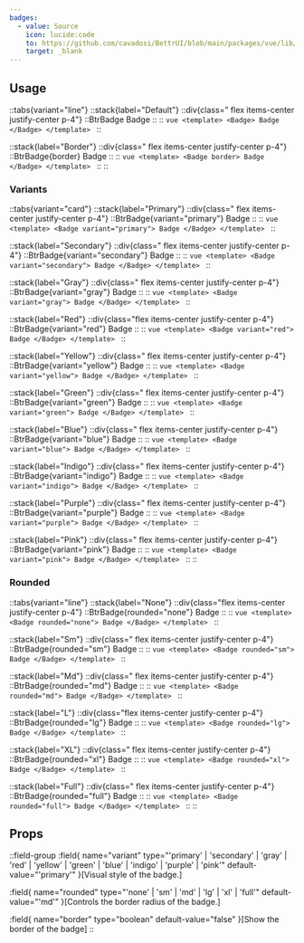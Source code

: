 ```yaml
---
badges:
  - value: Source
    icon: lucide:code
    to: https://github.com/cavadosi/BettrUI/blob/main/packages/vue/lib/Badge/Badge.vue
    target: _blank
---
```


## Usage

::tabs{variant="line"}
  ::stack{label="Default"}
    ::div{class=" flex items-center justify-center p-4"}
    ::BtrBadge 
      Badge
    ::
    ::
    ```vue
    <template>
      <Badge>
        Badge
      </Badge>
    </template>
    ```
  ::

  ::stack{label="Border"}
    ::div{class=" flex items-center justify-center p-4"}
    ::BtrBadge{border} 
      Badge
    ::
    ::
    ```vue
    <template>
      <Badge border>
        Badge
      </Badge>
    </template>
    ```
  ::
::

### Variants

::tabs{variant="card"}
  ::stack{label="Primary"}
    ::div{class=" flex items-center justify-center p-4"}
    ::BtrBadge{variant="primary"} 
      Badge
    ::
    ::
    ```vue
    <template>
      <Badge variant="primary">
        Badge
      </Badge>
    </template>
    ```
  ::

  ::stack{label="Secondary"}
    ::div{class=" flex items-center justify-center p-4"}
    ::BtrBadge{variant="secondary"} 
      Badge
    ::
    ::
    ```vue
    <template>
      <Badge variant="secondary">
        Badge
      </Badge>
    </template>
    ```
  ::

  ::stack{label="Gray"}
    ::div{class=" flex items-center justify-center p-4"}
    ::BtrBadge{variant="gray"} 
      Badge
    ::
    ::
    ```vue
    <template>
      <Badge variant="gray">
        Badge
      </Badge>
    </template>
    ```
  ::

  ::stack{label="Red"}
    ::div{class="flex items-center justify-center p-4"}
    ::BtrBadge{variant="red"} 
      Badge
    ::
    ::
    ```vue
    <template>
      <Badge variant="red">
        Badge
      </Badge>
    </template>
    ```
  ::

  ::stack{label="Yellow"}
    ::div{class=" flex items-center justify-center p-4"}
    ::BtrBadge{variant="yellow"} 
      Badge
    ::
    ::
    ```vue
    <template>
      <Badge variant="yellow">
        Badge
      </Badge>
    </template>
    ```
  ::

  ::stack{label="Green"}
    ::div{class=" flex items-center justify-center p-4"}
    ::BtrBadge{variant="green"} 
      Badge
    ::
    ::
    ```vue
    <template>
      <Badge variant="green">
        Badge
      </Badge>
    </template>
    ```
  ::

  ::stack{label="Blue"}
    ::div{class=" flex items-center justify-center p-4"}
    ::BtrBadge{variant="blue"} 
      Badge
    ::
    ::
    ```vue
    <template>
      <Badge variant="blue">
        Badge
      </Badge>
    </template>
    ```
  ::

  ::stack{label="Indigo"}
    ::div{class=" flex items-center justify-center p-4"}
    ::BtrBadge{variant="indigo"} 
      Badge
    ::
    ::
    ```vue
    <template>
      <Badge variant="indigo">
        Badge
      </Badge>
    </template>
    ```
  ::

  ::stack{label="Purple"}
    ::div{class=" flex items-center justify-center p-4"}
    ::BtrBadge{variant="purple"} 
      Badge
    ::
    ::
    ```vue
    <template>
      <Badge variant="purple">
        Badge
      </Badge>
    </template>
    ```
  ::

  ::stack{label="Pink"}
    ::div{class=" flex items-center justify-center p-4"}
    ::BtrBadge{variant="pink"} 
      Badge
    ::
    ::
    ```vue
    <template>
      <Badge variant="pink">
        Badge
      </Badge>
    </template>
    ```
  ::
::

### Rounded

::tabs{variant="line"}
  ::stack{label="None"}
    ::div{class="flex items-center justify-center p-4"}
    ::BtrBadge{rounded="none"} 
      Badge
    ::
    ::
    ```vue
    <template>
      <Badge rounded="none">
        Badge
      </Badge>
    </template>
    ```
  ::

  ::stack{label="Sm"}
    ::div{class=" flex items-center justify-center p-4"}
    ::BtrBadge{rounded="sm"} 
      Badge
    ::
    ::
    ```vue
    <template>
      <Badge rounded="sm">
        Badge
      </Badge>
    </template>
    ```
  ::

  ::stack{label="Md"}
    ::div{class=" flex items-center justify-center p-4"}
    ::BtrBadge{rounded="md"} 
      Badge
    ::
    ::
    ```vue
    <template>
      <Badge rounded="md">
        Badge
      </Badge>
    </template>
    ```
  ::

  ::stack{label="L"}
    ::div{class="flex items-center justify-center p-4"}
    ::BtrBadge{rounded="lg"} 
      Badge
    ::
    ::
    ```vue
    <template>
      <Badge rounded="lg">
        Badge
      </Badge>
    </template>
    ```
  ::

  ::stack{label="XL"}
    ::div{class=" flex items-center justify-center p-4"}
    ::BtrBadge{rounded="xl"} 
      Badge
    ::
    ::
    ```vue
    <template>
      <Badge rounded="xl">
        Badge
      </Badge>
    </template>
    ```
  ::

  ::stack{label="Full"}
    ::div{class=" flex items-center justify-center p-4"}
    ::BtrBadge{rounded="full"} 
      Badge
    ::
    ::
    ```vue
    <template>
      <Badge rounded="full">
        Badge
      </Badge>
    </template>
    ```
  ::
::

## Props

::field-group
  :field{
    name="variant"
    type="'primary' | 'secondary' | 'gray' | 'red' | 'yellow' | 'green' | 'blue' | 'indigo' | 'purple' | 'pink'"
    default-value="'primary'"
  }[Visual style of the badge.]

  :field{
    name="rounded"
    type="'none' | 'sm' | 'md' | 'lg' | 'xl' | 'full'"
    default-value="'md'"
  }[Controls the border radius of the badge.]

  :field{
    name="border"
    type="boolean"
    default-value="false"
  }[Show the border of the badge]
::

